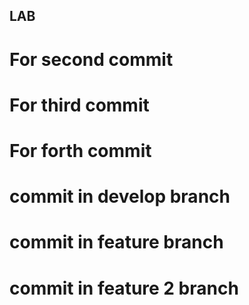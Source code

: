 ## LAB

# For second commit

# For third commit

# For forth commit

# commit in develop branch

# commit in feature branch

# commit in feature 2 branch
